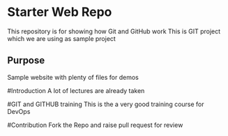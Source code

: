# Starter Web Repo

This repository is for showing how Git and GitHub work
This is GIT project which we are using as sample project

## Purpose

Sample website with plenty of files for demos

#Introduction
A lot of lectures are already taken

#GIT and GITHUB training
This is the a very good training course for DevOps

#Contribution
Fork the Repo and raise pull request for review
